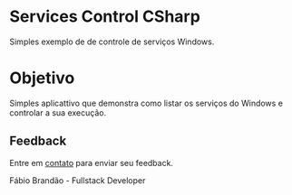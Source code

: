 # Services Control CSharp
Simples exemplo de de controle de serviços Windows.

# Objetivo
Simples aplicattivo que demonstra como listar os serviços do Windows e controlar a sua execução.

## Feedback

Entre em <a href="http://www.fabiobrandao.net.br/" target="_blank">contato</a> para enviar seu feedback.

Fábio Brandão - Fullstack Developer
